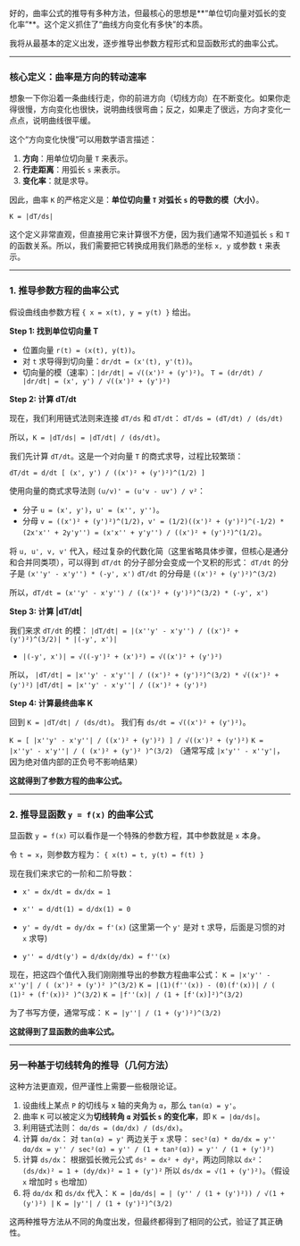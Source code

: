 好的，曲率公式的推导有多种方法，但最核心的思想是**“单位切向量对弧长的变化率”**。这个定义抓住了“曲线方向变化有多快”的本质。

我将从最基本的定义出发，逐步推导出参数方程形式和显函数形式的曲率公式。

---

### **核心定义：曲率是方向的转动速率**

想象一下你沿着一条曲线行走，你的前进方向（切线方向）在不断变化。如果你走得很慢，方向变化也很快，说明曲线很弯曲；反之，如果走了很远，方向才变化一点点，说明曲线很平缓。

这个“方向变化快慢”可以用数学语言描述：

1.  **方向**：用单位切向量 `T` 来表示。
2.  **行走距离**：用弧长 `s` 来表示。
3.  **变化率**：就是求导。

因此，曲率 `K` 的严格定义是：**单位切向量 `T` 对弧长 `s` 的导数的模（大小）**。

`K = |dT/ds|`

这个定义非常直观，但直接用它来计算很不方便，因为我们通常不知道弧长 `s` 和 `T` 的函数关系。所以，我们需要把它转换成用我们熟悉的坐标 `x, y` 或参数 `t` 来表示。

---

### **1. 推导参数方程的曲率公式**

假设曲线由参数方程 `{ x = x(t), y = y(t) }` 给出。

**Step 1: 找到单位切向量 T**

*   位置向量 `r(t) = (x(t), y(t))`。
*   对 `t` 求导得到切向量：`dr/dt = (x'(t), y'(t))`。
*   切向量的模（速率）：`|dr/dt| = √((x')² + (y')²)`。
    `T = (dr/dt) / |dr/dt| = (x', y') / √((x')² + (y')²)`

**Step 2: 计算 dT/dt**

现在，我们利用链式法则来连接 `dT/ds` 和 `dT/dt`：
`dT/ds = (dT/dt) / (ds/dt)`

所以，`K = |dT/ds| = |dT/dt| / (ds/dt)`。

我们先计算 `dT/dt`。这是一个对向量 `T` 的商式求导，过程比较繁琐：

`dT/dt = d/dt [ (x', y') / ((x')² + (y')²)^(1/2) ]`

使用向量的商式求导法则 `(u/v)' = (u'v - uv') / v²`：
*   分子 `u = (x', y')`，`u' = (x'', y'')`。
*   分母 `v = ((x')² + (y')²)^(1/2)`，`v' = (1/2)((x')² + (y')²)^(-1/2) * (2x'x'' + 2y'y'') = (x'x'' + y'y'') / ((x')² + (y')²)^(1/2)`。

将 `u, u', v, v'` 代入，经过复杂的代数化简（这里省略具体步骤，但核心是通分和合并同类项），可以得到 `dT/dt` 的分子部分会变成一个叉积的形式：
`dT/dt` 的分子是 `(x''y' - x'y'') * (-y', x')`
`dT/dt` 的分母是 `((x')² + (y')²)^(3/2)`

所以，`dT/dt = (x''y' - x'y'') / ((x')² + (y')²)^(3/2) * (-y', x')`

**Step 3: 计算 |dT/dt|**

我们来求 `dT/dt` 的模：
`|dT/dt| = |(x''y' - x'y'') / ((x')² + (y')²)^(3/2)| * |(-y', x')|`

*   `|(-y', x')| = √((-y')² + (x')²) = √((x')² + (y')²)`

所以，
`|dT/dt| = |x''y' - x'y''| / ((x')² + (y')²)^(3/2) * √((x')² + (y')²)`
`|dT/dt| = |x''y' - x'y''| / ((x')² + (y')²)`

**Step 4: 计算最终曲率 K**

回到 `K = |dT/dt| / (ds/dt)`。
我们有 `ds/dt = √((x')² + (y')²)`。

`K = [ |x''y' - x'y''| / ((x')² + (y')²) ] / √((x')² + (y')²)`
`K = |x''y' - x'y''| / ( (x')² + (y')² )^(3/2)`
（通常写成 `|x'y'' - x''y'|`，因为绝对值内部的正负号不影响结果）

**这就得到了参数方程的曲率公式。**

---

### **2. 推导显函数 `y = f(x)` 的曲率公式**

显函数 `y = f(x)` 可以看作是一个特殊的参数方程，其中参数就是 `x` 本身。

令 `t = x`，则参数方程为：
`{ x(t) = t, y(t) = f(t) }`

现在我们来求它的一阶和二阶导数：

*   `x' = dx/dt = dx/dx = 1`
*   `x'' = d/dt(1) = d/dx(1) = 0`

*   `y' = dy/dt = dy/dx = f'(x)` (这里第一个 `y'` 是对 `t` 求导，后面是习惯的对 `x` 求导)
*   `y'' = d/dt(y') = d/dx(dy/dx) = f''(x)`

现在，把这四个值代入我们刚刚推导出的参数方程曲率公式：
`K = |x'y'' - x''y'| / ( (x')² + (y')² )^(3/2)`
`K = |(1)(f''(x)) - (0)(f'(x))| / ( (1)² + (f'(x))² )^(3/2)`
`K = |f''(x)| / (1 + [f'(x)]²)^(3/2)`

为了书写方便，通常写成：
`K = |y''| / (1 + (y')²)^(3/2)`

**这就得到了显函数的曲率公式。**

---

### 另一种基于切线转角的推导（几何方法）

这种方法更直观，但严谨性上需要一些极限论证。

1.  设曲线上某点 `P` 的切线与 x 轴的夹角为 `α`，那么 `tan(α) = y'`。
2.  曲率 `K` 可以被定义为**切线转角 `α` 对弧长 `s` 的变化率**，即 `K = |dα/ds|`。
3.  利用链式法则： `dα/ds = (dα/dx) / (ds/dx)`。
4.  计算 `dα/dx`：
    对 `tan(α) = y'` 两边关于 `x` 求导：
    `sec²(α) * dα/dx = y''`
    `dα/dx = y'' / sec²(α) = y'' / (1 + tan²(α)) = y'' / (1 + (y')²)`
5.  计算 `ds/dx`：
    根据弧长微元公式 `ds² = dx² + dy²`，两边同除以 `dx²`：
    `(ds/dx)² = 1 + (dy/dx)² = 1 + (y')²`
    所以 `ds/dx = √(1 + (y')²)`。（假设 `x` 增加时 `s` 也增加）
6.  将 `dα/dx` 和 `ds/dx` 代入：
    `K = |dα/ds| = | (y'' / (1 + (y')²)) / √(1 + (y')²) |`
    `K = |y''| / (1 + (y')²)^(3/2)`

这两种推导方法从不同的角度出发，但最终都得到了相同的公式，验证了其正确性。